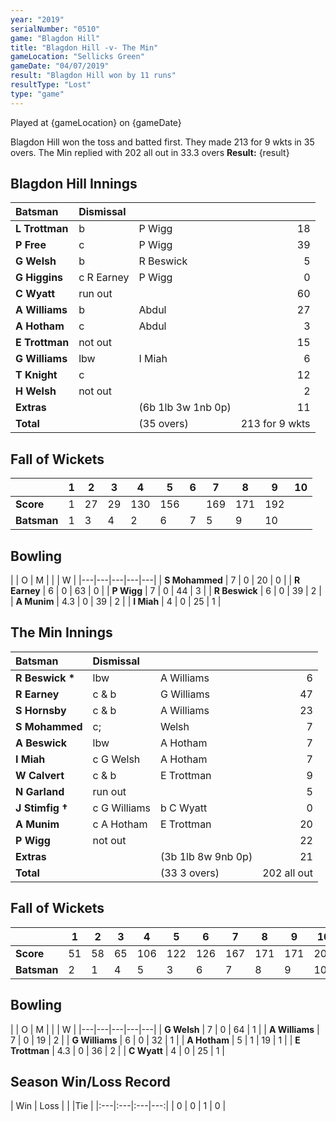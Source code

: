 ```yaml
---
year: "2019"
serialNumber: "0510" 
game: "Blagdon Hill"
title: "Blagdon Hill -v- The Min"
gameLocation: "Sellicks Green"
gameDate: "04/07/2019"
result: "Blagdon Hill won by 11 runs"
resultType: "Lost"
type: "game"
---
```


Played at {gameLocation} on {gameDate}

Blagdon Hill won the toss and batted first. They made 213 for 9 wkts in 35 overs. The Min replied with 202 all out in 33.3 overs
**Result:** {result}

## Blagdon Hill Innings

| Batsman | Dismissal |  |  |
|:---|:---|---|---:|
|  **L Trottman** | b | P Wigg | 18 |
|  **P Free** | c | P Wigg | 39 |
|  **G Welsh** | b | R Beswick | 5 |
|  **G Higgins** | c R Earney | P Wigg | 0 |
|  **C Wyatt** | run out |  | 60 |
|  **A Williams** | b | Abdul | 27 |
|  **A Hotham** | c | Abdul | 3 |
|  **E Trottman** | not out | | 15 |
|  **G Williams** | lbw | I Miah | 6 |
|  **T Knight** | c	| 	| 12 |
|  **H Welsh** | not out | | 2 |
|  **Extras** |  | (6b 1lb 3w 1nb 0p) | 11 |
|  **Total** |  | (35 overs) | 213 for 9 wkts |

## Fall of Wickets

| | 1 | 2 | 3 | 4 | 5 | 6 | 7 | 8 | 9 | 10 |
|---|---|---|---|---|---|---|---|---|---|---|
| **Score** | 1 | 27 | 29 | 130 | 156 |  | 169 | 171 | 192 |  |
| **Batsman** | 1 | 3 | 4 | 2 | 6 | 7 | 5 | 9 | 10 |  |

## Bowling

| | O | M |  |  | W |
|---|---|---|---|---|
| **S Mohammed** | 7 | 0 | 20 | 0 |
| **R Earney** | 6 | 0 | 63 | 0 |
| **P Wigg** | 7 | 0 | 44 | 3 |
| **R Beswick** | 6 | 0 | 39 | 2 |
| **A Munim** | 4.3 | 0 | 39 | 2 |
| **I Miah** | 4 | 0 | 25 | 1 |

## The Min Innings

| Batsman | Dismissal |  |  |
|:---|:---|---|---:|
| **R Beswick &#42;** | lbw | A Williams | 6 |
| **R Earney** | c & b | G Williams | 47 |
| **S Hornsby** | c & b | A Williams | 23 |
| **S Mohammed** | c; | Welsh | 7 |
| **A Beswick** | lbw | A Hotham | 7 |
| **I Miah** | c G Welsh | A Hotham | 7 |
| **W Calvert** | c & b | E Trottman | 9 |
| **N Garland** | run out |  | 5 |
| **J Stimfig &#8224;** | c G Williams | b C Wyatt | 0 |
| **A Munim** | c A Hotham | E Trottman | 20 |
| **P Wigg** | not out |   | 22 |	 
| **Extras** |  | (3b 1lb 8w 9nb 0p) | 21 |
| **Total** |  | (33 3 overs) | 202 all out |

## Fall of Wickets

| | 1 | 2 | 3 | 4 | 5 | 6 | 7 | 8 | 9 | 10 |
|---|---|---|---|---|---|---|---|---|---|---|
| **Score** | 51 | 58 | 65 | 106 | 122 | 126 | 167 | 171 | 171 | 202 |
| **Batsman** | 2 | 1 | 4 | 5 | 3 | 6 | 7 | 8 | 9 | 10 |

## Bowling

| | O | M |  |  | W |
|---|---|---|---|---|
| **G Welsh** | 7 | 0 | 64 | 1 |
| **A Williams** | 7 | 0 | 19 | 2 |
| **G Williams** | 6 | 0 | 32 | 1 |
| **A Hotham** | 5 | 1 | 19 | 1 |
| **E Trottman** | 4.3 | 0 | 36 | 2 |
| **C Wyatt** | 4 | 0 | 25 | 1 |

## Season Win/Loss Record

| Win | Loss |  |  |Tie |
|:---|:---|:---|---:|
| 0 | 0 | 1 | 0 |